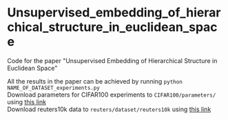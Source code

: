 # Unsupervised_embedding_of_hierarchical_structure_in_euclidean_space
Code for the paper "Unsupervised Embedding of Hierarchical Structure in Euclidean Space" <br>

All the results in the paper can be achieved by running
`python NAME_OF_DATASET_experiments.py`
<br>
Download parameters for CIFAR100 experiments to `CIFAR100/parameters/` using [this link](https://drive.google.com/file/d/1QljVdElZtRAM9b6kLqjCDUUeWETQ8u7a/view?usp=sharing) <br>
Download reuters10k data to `reuters/dataset/reuters10k` using [this link](https://drive.google.com/file/d/13o7XuyqtzqJD8V7OcAZdIWfKo8GmZB-B/view?usp=sharing) <br>
